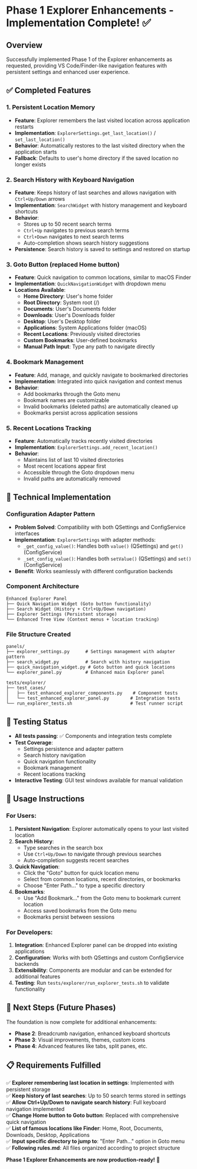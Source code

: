 # Phase 1 Explorer Enhancements - Implementation Complete! ✅

## Overview
Successfully implemented Phase 1 of the Explorer enhancements as requested, providing VS Code/Finder-like navigation features with persistent settings and enhanced user experience.

## ✅ Completed Features

### 1. Persistent Location Memory
- **Feature**: Explorer remembers the last visited location across application restarts
- **Implementation**: `ExplorerSettings.get_last_location()` / `set_last_location()`
- **Behavior**: Automatically restores to the last visited directory when the application starts
- **Fallback**: Defaults to user's home directory if the saved location no longer exists

### 2. Search History with Keyboard Navigation
- **Feature**: Keeps history of last searches and allows navigation with `Ctrl+Up/Down` arrows
- **Implementation**: `SearchWidget` with history management and keyboard shortcuts
- **Behavior**: 
  - Stores up to 50 recent search terms
  - `Ctrl+Up` navigates to previous search terms
  - `Ctrl+Down` navigates to next search terms
  - Auto-completion shows search history suggestions
- **Persistence**: Search history is saved to settings and restored on startup

### 3. Goto Button (replaced Home button)
- **Feature**: Quick navigation to common locations, similar to macOS Finder
- **Implementation**: `QuickNavigationWidget` with dropdown menu
- **Locations Available**:
  - **Home Directory**: User's home folder
  - **Root Directory**: System root (/)
  - **Documents**: User's Documents folder
  - **Downloads**: User's Downloads folder
  - **Desktop**: User's Desktop folder
  - **Applications**: System Applications folder (macOS)
  - **Recent Locations**: Previously visited directories
  - **Custom Bookmarks**: User-defined bookmarks
  - **Manual Path Input**: Type any path to navigate directly

### 4. Bookmark Management
- **Feature**: Add, manage, and quickly navigate to bookmarked directories
- **Implementation**: Integrated into quick navigation and context menus
- **Behavior**:
  - Add bookmarks through the Goto menu
  - Bookmark names are customizable
  - Invalid bookmarks (deleted paths) are automatically cleaned up
  - Bookmarks persist across application sessions

### 5. Recent Locations Tracking
- **Feature**: Automatically tracks recently visited directories
- **Implementation**: `ExplorerSettings.add_recent_location()`
- **Behavior**:
  - Maintains list of last 10 visited directories
  - Most recent locations appear first
  - Accessible through the Goto dropdown menu
  - Invalid paths are automatically removed

## 🔧 Technical Implementation

### Configuration Adapter Pattern
- **Problem Solved**: Compatibility with both QSettings and ConfigService interfaces
- **Implementation**: `ExplorerSettings` with adapter methods:
  - `_get_config_value()`: Handles both `value()` (QSettings) and `get()` (ConfigService)
  - `_set_config_value()`: Handles both `setValue()` (QSettings) and `set()` (ConfigService)
- **Benefit**: Works seamlessly with different configuration backends

### Component Architecture
```
Enhanced Explorer Panel
├── Quick Navigation Widget (Goto button functionality)
├── Search Widget (History + Ctrl+Up/Down navigation)
├── Explorer Settings (Persistent storage)
└── Enhanced Tree View (Context menus + location tracking)
```

### File Structure Created
```
panels/
├── explorer_settings.py      # Settings management with adapter pattern
├── search_widget.py          # Search with history navigation
├── quick_navigation_widget.py # Goto button and quick locations
└── explorer_panel.py         # Enhanced main Explorer panel

tests/explorer/
├── test_cases/
│   ├── test_enhanced_explorer_components.py    # Component tests
│   └── test_enhanced_explorer_panel.py        # Integration tests
└── run_explorer_tests.sh                      # Test runner script
```

## 🧪 Testing Status
- **All tests passing**: ✅ Components and integration tests complete
- **Test Coverage**: 
  - Settings persistence and adapter pattern
  - Search history navigation
  - Quick navigation functionality  
  - Bookmark management
  - Recent locations tracking
- **Interactive Testing**: GUI test windows available for manual validation

## 🚀 Usage Instructions

### For Users:
1. **Persistent Navigation**: Explorer automatically opens to your last visited location
2. **Search History**: 
   - Type searches in the search box
   - Use `Ctrl+Up/Down` to navigate through previous searches
   - Auto-completion suggests recent searches
3. **Quick Navigation**:
   - Click the "Goto" button for quick location menu
   - Select from common locations, recent directories, or bookmarks
   - Choose "Enter Path..." to type a specific directory
4. **Bookmarks**:
   - Use "Add Bookmark..." from the Goto menu to bookmark current location
   - Access saved bookmarks from the Goto menu
   - Bookmarks persist between sessions

### For Developers:
1. **Integration**: Enhanced Explorer panel can be dropped into existing applications
2. **Configuration**: Works with both QSettings and custom ConfigService backends
3. **Extensibility**: Components are modular and can be extended for additional features
4. **Testing**: Run `tests/explorer/run_explorer_tests.sh` to validate functionality

## 🎯 Next Steps (Future Phases)

The foundation is now complete for additional enhancements:
- **Phase 2**: Breadcrumb navigation, enhanced keyboard shortcuts
- **Phase 3**: Visual improvements, themes, custom icons
- **Phase 4**: Advanced features like tabs, split panes, etc.

## 📋 Requirements Fulfilled

✅ **Explorer remembering last location in settings**: Implemented with persistent storage  
✅ **Keep history of last searches**: Up to 50 search terms stored in settings  
✅ **Allow Ctrl+Up/Down to navigate search history**: Full keyboard navigation implemented  
✅ **Change Home button to Goto button**: Replaced with comprehensive quick navigation  
✅ **List of famous locations like Finder**: Home, Root, Documents, Downloads, Desktop, Applications  
✅ **Input specific directory to jump to**: "Enter Path..." option in Goto menu  
✅ **Following rules.md**: All files organized according to project structure  

**Phase 1 Explorer Enhancements are now production-ready!** 🎉
